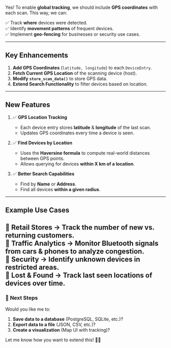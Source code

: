 Yes! To enable **global tracking**, we should include **GPS coordinates** with each scan. This way, we can:  

✅ Track **where** devices were detected.  
✅ Identify **movement patterns** of frequent devices.  
✅ Implement **geo-fencing** for businesses or security use cases.  

---

## **Key Enhancements**
1. **Add GPS Coordinates** (`latitude, longitude`) to each `DeviceEntry`.  
2. **Fetch Current GPS Location** of the scanning device (host).  
3. **Modify `store_scan_data()`** to store GPS data.  
4. **Extend Search Functionality** to filter devices based on location.  

---

## **New Features**
1. ✅ **GPS Location Tracking**
   - Each device entry stores **latitude** & **longitude** of the last scan.
   - Updates GPS coordinates every time a device is seen.

2. ✅ **Find Devices by Location**
   - Uses the **Haversine formula** to compute real-world distances between GPS points.
   - Allows querying for devices **within X km of a location**.

3. ✅ **Better Search Capabilities**
   - Find by **Name** or **Address**.
   - Find all devices **within a given radius**.

---

## **Example Use Cases**
🔵 **Retail Stores** → Track the number of new vs. returning customers.  
🔵 **Traffic Analytics** → Monitor Bluetooth signals from cars & phones to analyze congestion.  
🔵 **Security** → Identify unknown devices in **restricted areas**.  
🔵 **Lost & Found** → Track last seen **locations** of devices over time.  
---

### 🚀 **Next Steps**
Would you like me to:
1. **Save data to a database** (PostgreSQL, SQLite, etc.)?
2. **Export data to a file** (JSON, CSV, etc.)?
3. **Create a visualization** (Map UI with tracking)?

Let me know how you want to extend this! 📡📍